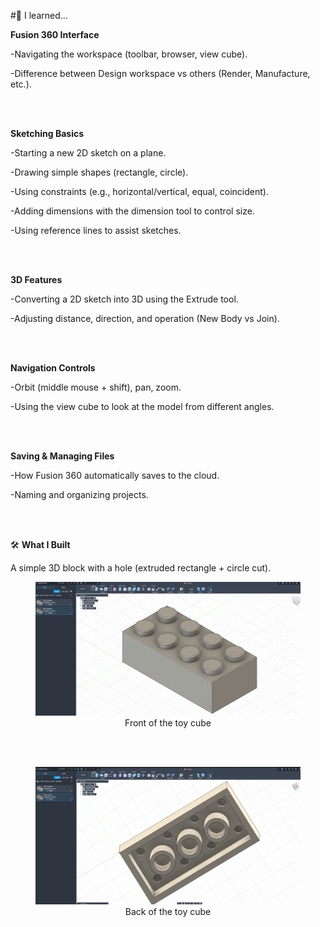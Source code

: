 #📝 I learned...

**Fusion 360 Interface**


   -Navigating the workspace (toolbar, browser, view cube).


   -Difference between Design workspace vs others (Render, Manufacture, etc.).

<br>
<br>

**Sketching Basics**


   -Starting a new 2D sketch on a plane.


   -Drawing simple shapes (rectangle, circle).


   -Using constraints (e.g., horizontal/vertical, equal, coincident).


   -Adding dimensions with the dimension tool to control size.


   -Using reference lines to assist sketches.

<br>
<br>

**3D Features**


   -Converting a 2D sketch into 3D using the Extrude tool.


   -Adjusting distance, direction, and operation (New Body vs Join).

<br>
<br>


**Navigation Controls**


   -Orbit (middle mouse + shift), pan, zoom.


   -Using the view cube to look at the model from different angles.

<br>
<br>


**Saving & Managing Files**


   -How Fusion 360 automatically saves to the cloud.


   -Naming and organizing projects.

<br>
<br>


🛠️ **What I Built**


A simple 3D block with a hole (extruded rectangle + circle cut).

<div align="center">
  <figure>
    <img src="Image/d1front.png" alt="Toy Cube Front" width="500">
    <figcaption style="display: block; text-align: center;">Front of the toy cube</figcaption>
  </figure>
</div>

<br>
<br>

<div align="center">
  <figure>
    <img src="Image/d1back.png" alt="Toy Cube Back" width="500">
    <figcaption style="display: block; text-align: center;">Back of the toy cube</figcaption>
  </figure>
</div>
